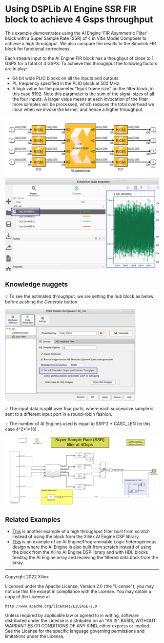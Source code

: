 # Using DSPLib AI Engine SSR FIR block to achieve 4 Gsps throughput

This example demonstrates using the AI Engine 'FIR Asymmetric Filter' block with a Super Sample Rate (SSR) of 4 in Vitis Model Composer to achieve a high throughput. We also compare the results to the Simulink FIR block for functional correctness.

Each stream input to the AI Engine FIR block has a thoughput of close to 1 GSPS for a total of 4 GSPS. To achieve this throughput the following factors are in play:

* 64 bit wide PLIO blocks on all the inputs and outputs.
* PL frequency specified in the PLIO block at 500 MHz.
* A high value for the parameter "Input frame size" on the filter block, in this case 8192. Note this parameter is the sum of the signal sizes of all the four inputs. A larger value means at each invocation of the filter more samples will be processed, which reduces the total overhead we incur when we invoke the kernel, and hence a higher throughput. 

<img height="200" src="./Images/fir.png">

<img height="300" src="./Images/throughput.png">


## Knowledge nuggets
:bulb: To see the estimated throughput, we are setting the hub block as below before pushing the _Generate_ button:

<img height="300" src="./Images/hub.png">

:bulb: The input data is split over four ports, where each successive sample is sent to a different input port in a round-robin fashion.

:bulb: The number of AI Engines used is equal to SSR^2 * CASC_LEN (in this case 4^2*1=16)


![](Images/screen_shot.png)


## Related Examples

* [This](../../SingleStreamSSR_FIR/README.md) is another example of a high throughput filter built from scratch instead of using the block from the Xilinx AI Engine DSP library.
* [This](../../../AIENGINE_plus_PL/AIE_HDL/SingleStreamSSR_FIR_withPL/README.md) is an example of an AI Engine/Programmable Logic heterogeneous design where the AI Engine is also built from scratch instead of using the block from the Xilinx AI Engine DSP library and with HDL blocks feeding the AI Engine array and receiving the filtered data back from the array.
------------
Copyright 2022 Xilinx

Licensed under the Apache License, Version 2.0 (the "License");
you may not use this file except in compliance with the License.
You may obtain a copy of the License at

    http://www.apache.org/licenses/LICENSE-2.0

Unless required by applicable law or agreed to in writing, software
distributed under the License is distributed on an "AS IS" BASIS,
WITHOUT WARRANTIES OR CONDITIONS OF ANY KIND, either express or implied.
See the License for the specific language governing permissions and
limitations under the License.
